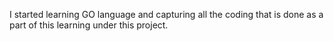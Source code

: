 I started learning GO language and capturing all the coding that is done as a part of this learning under this project.

